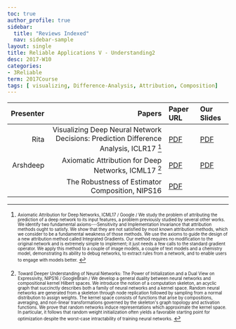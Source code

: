 ```yaml
---
toc: true
author_profile: true
sidebar:
  title: "Reviews Indexed"
  nav: sidebar-sample
layout: single
title: Reliable Applications V - Understanding2
desc: 2017-W10
categories:
- 3Reliable
term: 2017Course
tags: [ visualizing, Difference-Analysis, Attribution, Composition]
---
```



| Presenter | Papers | Paper URL| Our Slides |
| -----: | ---------------------------: | :----- | :----- |
| Rita | Visualizing Deep Neural Network Decisions: Prediction Difference Analysis, ICLR17 [^2] | [PDF](https://arxiv.org/abs/1702.04595) | [PDF]({{site.baseurl}}/talks2017/20171024-Rita.pdf) |
| Arshdeep | Axiomatic Attribution for Deep Networks, ICML17 [^3] | [PDF](http://proceedings.mlr.press/v70/sundararajan17a/sundararajan17a.pdf) | [PDF]({{site.baseurl}}/talks2017/20171031-Arshdeep.pdf) |
|  | The Robustness of Estimator Composition, NIPS16 | [PDF](https://arxiv.org/abs/1609.01226) |



<!--excerpt.start-->

[^1]: <sub><sup> Visualizing Deep Neural Network Decisions: Prediction Difference Analysis, ICLR17 / Luisa M Zintgraf, Taco S Cohen, Tameem Adel, Max Welling/ This article presents the prediction difference analysis method for visualizing the response of a deep neural network to a specific input. When classifying images, the method highlights areas in a given input image that provide evidence for or against a certain class. It overcomes several shortcoming of previous methods and provides great additional insight into the decision making process of classifiers. Making neural network decisions interpretable through visualization is important both to improve models and to accelerate the adoption of black-box classifiers in application areas such as medicine. We illustrate the method in experiments on natural images (ImageNet data), as well as medical images (MRI brain scans). </sup></sub>



[^2]: <sub><sup> Axiomatic Attribution for Deep Networks, ICML17 / Google / We study the problem of attributing the prediction of a deep network to its input features, a problem previously studied by several other works. We identify two fundamental axioms---Sensitivity and Implementation Invariance that attribution methods ought to satisfy. We show that they are not satisfied by most known attribution methods, which we consider to be a fundamental weakness of those methods. We use the axioms to guide the design of a new attribution method called Integrated Gradients. Our method requires no modification to the original network and is extremely simple to implement; it just needs a few calls to the standard gradient operator. We apply this method to a couple of image models, a couple of text models and a chemistry model, demonstrating its ability to debug networks, to extract rules from a network, and to enable users to engage with models better. </sup></sub>


[^3]: <sub><sup>  Toward Deeper Understanding of Neural Networks: The Power of Initialization and a Dual View on Expressivity, NIPS16 / GoogleBrain / We develop a general duality between neural networks and compositional kernel Hilbert spaces. We introduce the notion of a computation skeleton, an acyclic graph that succinctly describes both a family of neural networks and a kernel space. Random neural networks are generated from a skeleton through node replication followed by sampling from a normal distribution to assign weights. The kernel space consists of functions that arise by compositions, averaging, and non-linear transformations governed by the skeleton's graph topology and activation functions. We prove that random networks induce representations which approximate the kernel space. In particular, it follows that random weight initialization often yields a favorable starting point for optimization despite the worst-case intractability of training neural networks. </sup></sub>
